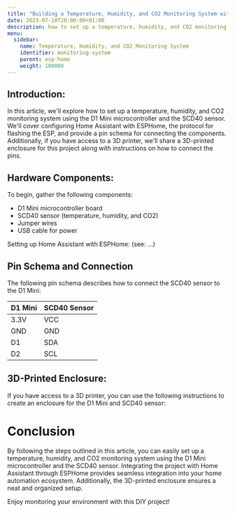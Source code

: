 ```yaml
---
title: "Building a Temperature, Humidity, and CO2 Monitoring System with D1 Mini and SCD40 Sensor using ESPHome and Home Assistant"
date: 2023-07-18T20:00:00+01:00
description: how to set up a temperature, humidity, and CO2 monitoring system using the D1 Mini microcontroller and the SCD40 sensor
menu:
  sidebar:
    name: Temperature, Humidity, and CO2 Monitoring System
    identifier: monitoring-system
    parent: esp-home
    weight: 100000
---
```


## Introduction:
In this article, we'll explore how to set up a temperature, humidity, and CO2 monitoring system using the D1 Mini microcontroller and the SCD40 sensor.
We'll cover configuring Home Assistant with ESPHome, the protocol for flashing the ESP, and provide a pin schema for connecting the components.
Additionally, if you have access to a 3D printer, we'll share a 3D-printed enclosure for this project along with instructions on how to connect the pins.

## Hardware Components:
To begin, gather the following components:
- D1 Mini microcontroller board
- SCD40 sensor (temperature, humidity, and CO2)
- Jumper wires
- USB cable for power

Setting up Home Assistant with ESPHome: (see: ...)

## Pin Schema and Connection
The following pin schema describes how to connect the SCD40 sensor to the D1 Mini:

|D1 Mini | SCD40 Sensor|
|---|---|
|3.3V| VCC|
|GND| GND|
|D1| SDA|
|D2| SCL|

## 3D-Printed Enclosure:
If you have access to a 3D printer, you can use the following instructions to create an enclosure for the D1 Mini and SCD40 sensor:

# Conclusion
By following the steps outlined in this article, you can easily set up a temperature, humidity, and CO2 monitoring system using the D1 Mini microcontroller and the SCD40 sensor.
Integrating the project with Home Assistant through ESPHome provides seamless integration into your home automation ecosystem.
Additionally, the 3D-printed enclosure ensures a neat and organized setup.
  
Enjoy monitoring your environment with this DIY project!
